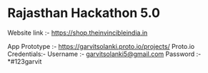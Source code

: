 # Rajasthan Hackathon 5.0

Website link :- https://shop.theinvincibleindia.in

App Prototype :- https://garvitsolanki.proto.io/projects/
Proto.io Credentials:-
Username :- garvitsolanki5@gmail.com
Password :- *#123garvit
